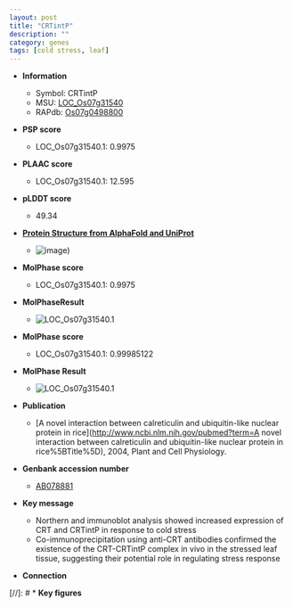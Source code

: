 ```yaml
---
layout: post
title: "CRTintP"
description: ""
category: genes
tags: [cold stress, leaf]
---
```


* **Information**  
    + Symbol: CRTintP  
    + MSU: [LOC_Os07g31540](http://rice.plantbiology.msu.edu/cgi-bin/ORF_infopage.cgi?orf=LOC_Os07g31540)  
    + RAPdb: [Os07g0498800](http://rapdb.dna.affrc.go.jp/viewer/gbrowse_details/irgsp1?name=Os07g0498800)  

* **PSP score**  
    + LOC_Os07g31540.1: 0.9975 

* **PLAAC score**  
    + LOC_Os07g31540.1: 12.595 

* **pLDDT score**
    + 49.34

* **[Protein Structure from AlphaFold and UniProt](https://www.uniprot.org/uniprotkb/A0A0P0X6J3/entry#structure)**
    + ![image](https://ricepsp.github.io/images/A/AF-A0A0P0X6J3-F1.png))

* **MolPhase score**
    + LOC_Os07g31540.1: 0.9975

* **MolPhaseResult**
    + ![LOC_Os07g31540.1](https://ricepsp.github.io/pictures/LOC_Os07g/LOC_Os07g31540.1.png)

* **MolPhase score**
    + LOC_Os07g31540.1: 0.99985122

* **MolPhase Result**
    + ![LOC_Os07g31540.1](https://304243504.github.io/Pictures/LOC_Os07g/LOC_Os07g31540.1.png)

* **Publication**  
    + [A novel interaction between calreticulin and ubiquitin-like nuclear protein in rice](http://www.ncbi.nlm.nih.gov/pubmed?term=A novel interaction between calreticulin and ubiquitin-like nuclear protein in rice%5BTitle%5D), 2004, Plant and Cell Physiology.

* **Genbank accession number**  
    + [AB078881](http://www.ncbi.nlm.nih.gov/nuccore/AB078881)

* **Key message**  
    + Northern and immunoblot analysis showed increased expression of CRT and CRTintP in response to cold stress
    + Co-immunoprecipitation using anti-CRT antibodies confirmed the existence of the CRT-CRTintP complex in vivo in the stressed leaf tissue, suggesting their potential role in regulating stress response

* **Connection**  

[//]: # * **Key figures**  


